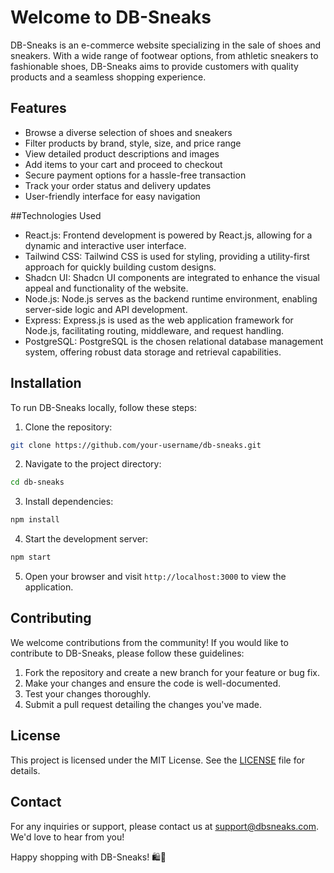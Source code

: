 # Welcome to DB-Sneaks

DB-Sneaks is an e-commerce website specializing in the sale of shoes and sneakers. With a wide range of footwear options, from athletic sneakers to fashionable shoes, DB-Sneaks aims to provide customers with quality products and a seamless shopping experience.

## Features

- Browse a diverse selection of shoes and sneakers
- Filter products by brand, style, size, and price range
- View detailed product descriptions and images
- Add items to your cart and proceed to checkout
- Secure payment options for a hassle-free transaction
- Track your order status and delivery updates
- User-friendly interface for easy navigation

##Technologies Used

- React.js: Frontend development is powered by React.js, allowing for a dynamic and interactive user interface.
- Tailwind CSS: Tailwind CSS is used for styling, providing a utility-first approach for quickly building custom designs.
- Shadcn UI: Shadcn UI components are integrated to enhance the visual appeal and functionality of the website.
- Node.js: Node.js serves as the backend runtime environment, enabling server-side logic and API development.
- Express: Express.js is used as the web application framework for Node.js, facilitating routing, middleware, and request handling.
- PostgreSQL: PostgreSQL is the chosen relational database management system, offering robust data storage and retrieval capabilities.

## Installation

To run DB-Sneaks locally, follow these steps:

1. Clone the repository:

```bash
git clone https://github.com/your-username/db-sneaks.git
```

2. Navigate to the project directory:

```bash
cd db-sneaks
```

3. Install dependencies:

```bash
npm install
```

4. Start the development server:

```bash
npm start
```

5. Open your browser and visit `http://localhost:3000` to view the application.

## Contributing

We welcome contributions from the community! If you would like to contribute to DB-Sneaks, please follow these guidelines:

1. Fork the repository and create a new branch for your feature or bug fix.
2. Make your changes and ensure the code is well-documented.
3. Test your changes thoroughly.
4. Submit a pull request detailing the changes you've made.

## License

This project is licensed under the MIT License. See the [LICENSE](LICENSE) file for details.

## Contact

For any inquiries or support, please contact us at support@dbsneaks.com. We'd love to hear from you!

Happy shopping with DB-Sneaks! 🛍️👟
